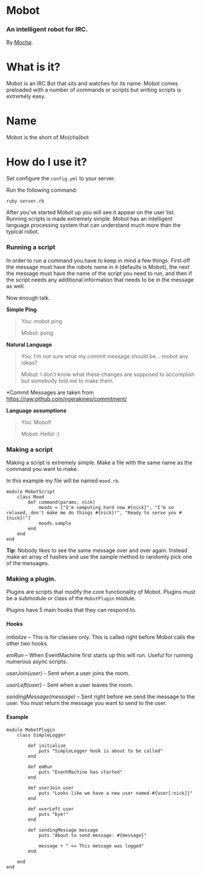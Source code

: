 # Mobot

### An intelligent robot for IRC.

By [Mocha](http://wearemocha.com/).

# What is it?
Mobot is an IRC Bot that sits and watches for its name. Mobot comes preloaded with a number of commands or scripts but writing scripts is extremely easy.

# Name
Mobot is the short of Mo(cha)bot

# How do I use it?
Set configure the `config.yml` to your server.

Run the following command:

`ruby server.rb`

After you've started Mobot up you will see it appear on the user list. Running scripts is made extremely simple. Mobot has an intelligent language processing system that can understand much more than the typical robot.

### Running a script

In order to run a command you have to keep in mind a few things. First off the message must have the robots name in it (defaults is Mobot), the next the message must have the name of the script you need to run, and then if the script needs any additional information that needs to be in the message as well.

Now enough talk.

**Simple Ping**

> You: mobot ping
> 
> Mobot: pong

**Natural Language**
> You: I'm not sure what my commit message should be... mobot any ideas?
>
> Mobot: I don't know what these changes are supposed to accomplish but somebody told me to make them.

*Commit Messages are taken from https://raw.github.com/ngerakines/commitment/

**Language assumptions**

> You: Mobot!
>
> Mobot: Hello! :)

### Making a script

Making a script is extremely simple. Make a file with the same name as the command you want to make.

In this example my file will be named `mood.rb`.


	module MobotScript
		class Mood
			def command(params, nick)
				moods = ["I'm computing hard now #{nick}", "I'm so relaxed, don't make me do things #{nick}!", "Ready to serve you #{nick}!"]
				moods.sample
			end
		end
	end


**Tip**: Nobody likes to see the same message over and over again. Instead make an array of hashes and use the sample method to randomly pick one of the messages.


### Making a plugin.

Plugins are scripts that modify the core functionality of Mobot. Plugins must be a submodule or class of the `MobotPlugin` module.

Plugins have 5 main hooks that they can respond to.

#### Hooks

*initialize* – This is for classes only. This is called right before Mobot calls the other two hooks.

*emRun* – When EventMachine first starts up this will run. Useful for running numerous async scripts.

*userJoin(user)* - Sent when a user joins the room.

*userLeft(user)* - Sent when a user leaves the room.

*sendingMessage(message)* – Sent right before we send the message to the user. You must return the message you want to send to the user.

#### Example

	
	module MobotPlugin
		class SimpleLogger
			
			def initialize
				puts "SimpleLogger hook is about to be called"
			end
			
			def emRun
				puts "EventMachine has started"
			end

			def userJoin user
				puts "Looks like we have a new user named #{user[:nick]}"
			end
			
			def userLeft user
				puts "bye!"
			end

			def sendingMessage message
				puts "About to send message: #{message}"
				
				message + "	<= This message was logged"
			end
			
		end		
	end

